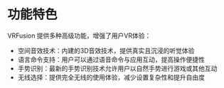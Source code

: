 # 功能特色
VRFusion 提供多种高级功能，增强了用户VR体验：
- 空间音效技术：内建的3D音效技术，提供真实且沉浸的听觉体验
- 语言命令支持：用户可以通过语音命令与应用互动，提高操作便捷性
- 手势识别：最新的手势识别技术允许用户以自然手势进行游戏或其他互动
- 无线选择：提供完全无线的使用体验，减少设置复杂性和提升自由度 

